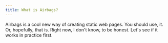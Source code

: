 ```yaml
---
title: What is Airbags?
---
```


Airbags is a cool new way of creating static web pages. You should use, it.
Or, hopefully, that is. Right now, I don't know, to be honest. Let's see if it
works in practice first.
